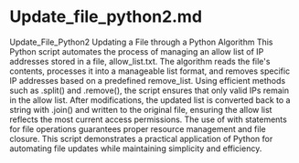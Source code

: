 # Update_file_python2.md
Update_File_Python2
Updating a File through a Python Algorithm This Python script automates the process of managing an allow list of IP addresses stored in a file, allow_list.txt. The algorithm reads the file's contents, processes it into a manageable list format, and removes specific IP addresses based on a predefined remove_list. Using efficient methods such as .split() and .remove(), the script ensures that only valid IPs remain in the allow list. After modifications, the updated list is converted back to a string with .join() and written to the original file, ensuring the allow list reflects the most current access permissions. The use of with statements for file operations guarantees proper resource management and file closure. This script demonstrates a practical application of Python for automating file updates while maintaining simplicity and efficiency.
